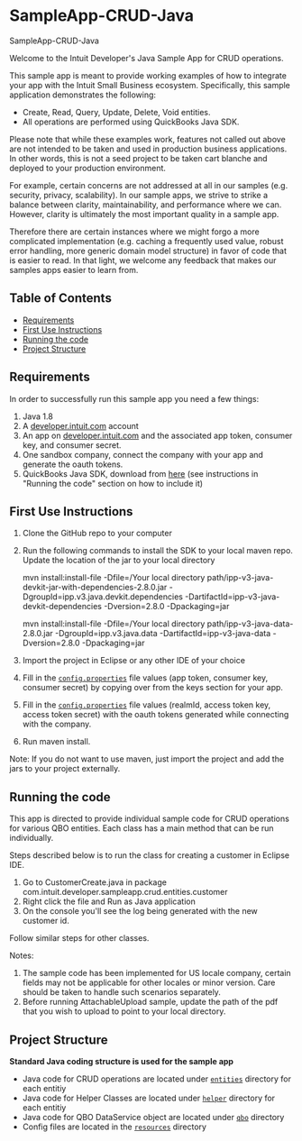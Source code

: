 # SampleApp-CRUD-Java
SampleApp-CRUD-Java

<p>Welcome to the Intuit Developer's Java Sample App for CRUD operations.</p>
<p>This sample app is meant to provide working examples of how to integrate your app with the Intuit Small Business ecosystem. Specifically, this sample application demonstrates the following:</p>

<ul>
	<li>Create, Read, Query, Update, Delete, Void entities.</li>
	<li>All operations are performed using QuickBooks Java SDK.</li>
</ul>

<p>Please note that while these examples work, features not called out above are not intended to be taken and used in production business applications. In other words, this is not a seed project to be taken cart blanche and deployed to your production environment.</p>  

<p>For example, certain concerns are not addressed at all in our samples (e.g. security, privacy, scalability). In our sample apps, we strive to strike a balance between clarity, maintainability, and performance where we can. However, clarity is ultimately the most important quality in a sample app.</p>

<p>Therefore there are certain instances where we might forgo a more complicated implementation (e.g. caching a frequently used value, robust error handling, more generic domain model structure) in favor of code that is easier to read. In that light, we welcome any feedback that makes our samples apps easier to learn from.</p>

## Table of Contents

* [Requirements](#requirements)
* [First Use Instructions](#first-use-instructions)
* [Running the code](#running-the-code)
* [Project Structure](#project-structure)


## Requirements

In order to successfully run this sample app you need a few things:

1. Java 1.8
2. A [developer.intuit.com](http://developer.intuit.com) account
3. An app on [developer.intuit.com](http://developer.intuit.com) and the associated app token, consumer key, and consumer secret.
4. One sandbox company, connect the company with your app and generate the oauth tokens.
5. QuickBooks Java SDK, download from [here](http://bit.ly/2fWyxwS) (see instructions in "Running the code" section on how to include it) 

## First Use Instructions

1. Clone the GitHub repo to your computer
2. Run the following commands to install the SDK to your local maven repo. Update the location of the jar to your local directory

	mvn install:install-file -Dfile=/Your local directory path/ipp-v3-java-devkit-jar-with-dependencies-2.8.0.jar -DgroupId=ipp.v3.java.devkit.dependencies -DartifactId=ipp-v3-java-devkit-dependencies -Dversion=2.8.0 -Dpackaging=jar

	mvn install:install-file -Dfile=/Your local directory path/ipp-v3-java-data-2.8.0.jar -DgroupId=ipp.v3.java.data -DartifactId=ipp-v3-java-data -Dversion=2.8.0 -Dpackaging=jar
3. Import the project in Eclipse or any other IDE of your choice
4. Fill in the [`config.properties`](src/main/resources/config.properties) file values (app token, consumer key, consumer secret) by copying over from the keys section for your app.
5. Fill in the [`config.properties`](src/main/resources/config.properties) file values (realmId, access token key, access token secret) with the oauth tokens generated while connecting with the company. 
6. Run maven install.

Note: If you do not want to use maven, just import the project and add the jars to your project externally.

## Running the code

This app is directed to provide individual sample code for CRUD operations for various QBO entities.
Each class has a main method that can be run individually.

Steps described below is to run the class for creating a customer in Eclipse IDE.

1. Go to CustomerCreate.java in package com.intuit.developer.sampleapp.crud.entities.customer
2. Right click the file and Run as Java application
3. On the console you'll see the log being generated with the new customer id.

Follow similar steps for other classes.

Notes: 

1. The sample code has been implemented for US locale company, certain fields may not be applicable for other locales or minor version. Care should be taken to handle such scenarios separately.
2. Before running AttachableUpload sample, update the path of the pdf that you wish to upload to point to your local directory. 

## Project Structure
 **Standard Java coding structure is used for the sample app**

* Java code for CRUD operations are located under [`entities`](src/main/java/com/intuit/developer/sampleapp/crud/entities) directory for each entitiy
* Java code for Helper Classes are located under [`helper`](src/main/java/com/intuit/developer/sampleapp/crud/helper) directory for each entitiy
* Java code for QBO DataService object are located under [`qbo`](src/main/java/com/intuit/developer/sampleapp/crud/qbo) directory 
* Config files are located in the [`resources`](src/main/resources) directory

